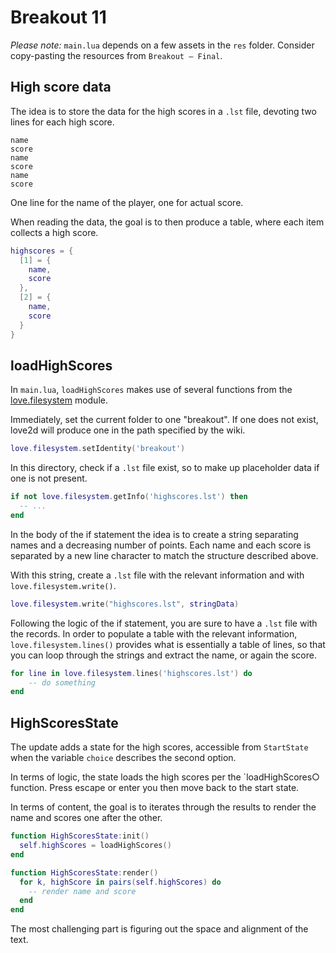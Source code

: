 # Breakout 11

_Please note:_ `main.lua` depends on a few assets in the `res` folder. Consider copy-pasting the resources from `Breakout — Final`.

## High score data

The idea is to store the data for the high scores in a `.lst` file, devoting two lines for each high score.

```lst
name
score
name
score
name
score
```

One line for the name of the player, one for actual score.

When reading the data, the goal is to then produce a table, where each item collects a high score.

```lua
highscores = {
  [1] = {
    name,
    score
  },
  [2] = {
    name,
    score
  }
}
```

## loadHighScores

In `main.lua`, `loadHighScores` makes use of several functions from the [love.filesystem](https://love2d.org/wiki/love.filesystem) module.

Immediately, set the current folder to one "breakout". If one does not exist, love2d will produce one in the path specified by the wiki.

```lua
love.filesystem.setIdentity('breakout')
```

In this directory, check if a `.lst` file exist, so to make up placeholder data if one is not present.

```lua
if not love.filesystem.getInfo('highscores.lst') then
  -- ...
end
```

In the body of the if statement the idea is to create a string separating names and a decreasing number of points. Each name and each score is separated by a new line character to match the structure described above.

With this string, create a `.lst` file with the relevant information and with `love.filesystem.write()`.

```lua
love.filesystem.write("highscores.lst", stringData)
```

Following the logic of the if statement, you are sure to have a `.lst` file with the records. In order to populate a table with the relevant information, `love.filesystem.lines()` provides what is essentially a table of lines, so that you can loop through the strings and extract the name, or again the score.

```lua
for line in love.filesystem.lines('highscores.lst') do
    -- do something
end
```

## HighScoresState

The update adds a state for the high scores, accessible from `StartState` when the variable `choice` describes the second option.

In terms of logic, the state loads the high scores per the `loadHighScores○ function. Press escape or enter you then move back to the start state.

In terms of content, the goal is to iterates through the results to render the name and scores one after the other.

```lua
function HighScoresState:init()
  self.highScores = loadHighScores()
end

function HighScoresState:render()
  for k, highScore in pairs(self.highScores) do
    -- render name and score
  end
end
```

The most challenging part is figuring out the space and alignment of the text.
